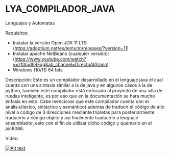 # LYA_COMPILADOR_JAVA
Lenguajes y Automatas 

Requisitos:
- Instalar la versión Open JDK 11 LTS (https://adoptium.net/es/temurin/releases/?version=11)
- Instalar apache NetBeans (cualquier versión): (https://www.youtube.com/watch?v=zf0IodhRFqg&ab_channel=DirectoAlGrano)
- Windows (10/11) 64 bits

Descripción:
  Este es un compilador desarrollado en el lenguaje java el cual cuenta con una sintaxis similar a la de java y en algunos casos a la de python, también este compilador está enfocado al proyecto de una silla de ruedas inteligente, es por eso que en la documentación se hara mucho énfasis en esto. Cabe mencionar que este compilador cuenta con el análisis(léxico, sintáctico y semántico) además de traducir el código de alto nivel a código de 3 direcciones mediante tripletas para posteriormente traducirlo a código objeto y así finalmente traducirlo a lenguaje ensamblador, esto con el fin de utilizar dicho código y quemarlo en el pic8086.

Video:

[![Alt text](https://img.youtube.com/vi/2d-R9ufWMH0/0.jpg)](https://youtu.be/2d-R9ufWMH0)
